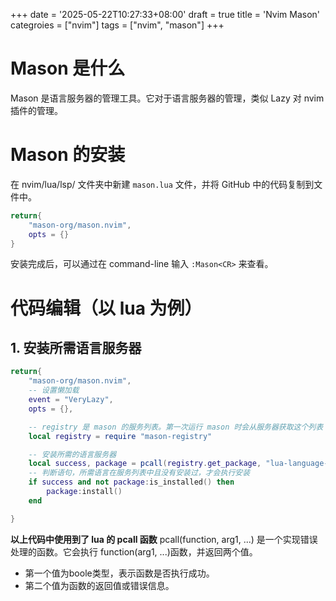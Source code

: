 +++
date = '2025-05-22T10:27:33+08:00'
draft = true
title = 'Nvim Mason'
categroies = ["nvim"]
tags = ["nvim", "mason"]
+++

# Mason 是什么
Mason 是语言服务器的管理工具。它对于语言服务器的管理，类似 Lazy 对 nvim 插件的管理。

# Mason 的安装
在 nvim/lua/lsp/ 文件夹中新建 `mason.lua` 文件，并将 GitHub 中的代码复制到文件中。

```lua
return{
    "mason-org/mason.nvim",
    opts = {}
}
```

安装完成后，可以通过在 command-line 输入 `:Mason<CR>` 来查看。

# 代码编辑（以 lua 为例）

## 1. 安装所需语言服务器
```lua
return{
    "mason-org/mason.nvim",
    -- 设置懒加载
    event = "VeryLazy",
    opts = {},

    -- registry 是 mason 的服务列表。第一次运行 mason 时会从服务器获取这个列表
    local registry = require "mason-registry"

    -- 安装所需的语言服务器
    local success, package = pcall(registry.get_package, "lua-language-server")
    -- 判断语句，所需语言在服务列表中且没有安装过，才会执行安装
    if success and not package:is_installed() then
        package:install()
    end

}
```

**以上代码中使用到了 lua 的 pcall 函数**
pcall(function, arg1, ...) 是一个实现错误处理的函数。它会执行 function(arg1, ...)函数，并返回两个值。
- 第一个值为boole类型，表示函数是否执行成功。
- 第二个值为函数的返回值或错误信息。

